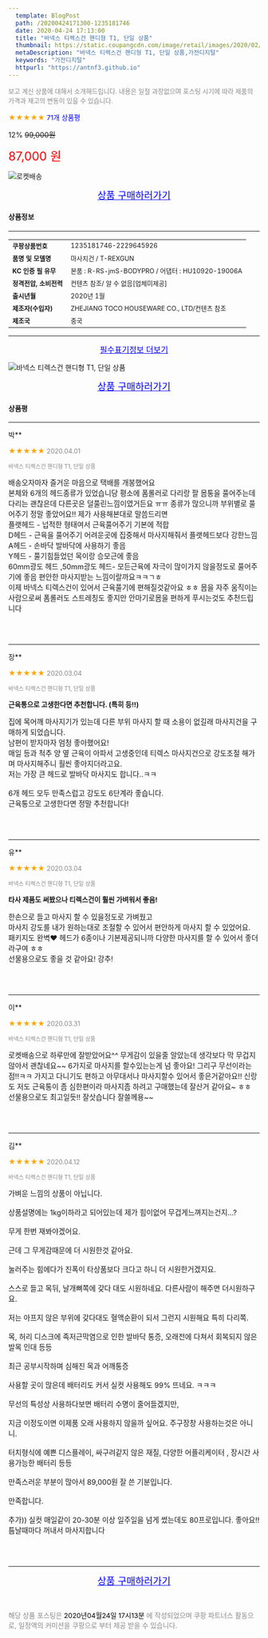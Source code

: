 ```yaml
---
  template: BlogPost
  path: /20200424171300-1235181746
  date: 2020-04-24 17:13:00
  title: "바넥스 티렉스건 핸디형 T1, 단일 상품"
  thumbnail: https://static.coupangcdn.com/image/retail/images/2020/02/05/14/5/ddeca517-b5f4-47cf-aa3c-7400b0ccb0a4.jpg
  metaDescription: "바넥스 티렉스건 핸디형 T1, 단일 상품,가전디지털"
  keywords: "가전디지털"
  httpurl: "https://antnf3.github.io"
---
```

  
<span style="color: #888;font-size:0.8rem">보고 계신 상품에 대해서 소개해드립니다.
내용은 일절 과장없으며 포스팅 시기에 따라 제품의 가격과 재고의 변동이 있을 수 있습니다.</span>
  
<span style="color: orange;">★★★★★</span> <span style="color: blue;font-size: 0.85rem;">71개 상품평</span>

<span style="font-size: 0.9rem">12%</span> <span style="font-size: 0.9rem">~~99,000원~~</span>

<span style="color: red;font-size: 1.5rem;">87,000 원</span>

![로켓배송](https://postfiles.pstatic.net/MjAyMDA0MTBfMjcz/MDAxNTg2NDQ1OTAwMDc5.1T-Iy6-X12_V8iyof2OtSqUCu6urPUUOnjG41kbMy_kg.c1eqxaGayJ1XX0TGV24QXbZg9dvQ9C_dYZx39G_Z7Wog.PNG.cigshop2/rocket_logo.png?type=w773)

<p align="center"><a href="http://me2.do/xHbWKNcw" style="font-size: 1.2rem; color: blue;">상품 구매하러가기</a></p>

#### 상품정보

---

|                  |                       |
| ---------------- | --------------------- |
| **<span style="font-size:0.8rem;">쿠팡상품번호</span>** | <span style="font-size:0.8rem;">1235181746-2229645926</span> |
| **<span style="font-size:0.8rem;">품명 및 모델명</span>**    | <span style="font-size:0.8rem;">마사지건 / T-REXGUN</span>        |
| **<span style="font-size:0.8rem;">KC 인증 필 유무</span>**    | <span style="font-size:0.8rem;">본품 : R-RS-jmS-BODYPRO / 어댑터 : HU10920-19006A</span>        |
| **<span style="font-size:0.8rem;">정격전압, 소비전력</span>**    | <span style="font-size:0.8rem;">컨텐츠 참조/ 알 수 없음[업체미제공]</span>        |
| **<span style="font-size:0.8rem;">출시년월</span>**    | <span style="font-size:0.8rem;">2020년 1월</span>        |
| **<span style="font-size:0.8rem;">제조자(수입자)</span>**    | <span style="font-size:0.8rem;">ZHEJIANG TOCO HOUSEWARE CO., LTD/컨텐츠 참조</span>        |
| **<span style="font-size:0.8rem;">제조국</span>**    | <span style="font-size:0.8rem;">중국</span>        |






---

<p align="center"><a href="http://me2.do/xHbWKNcw" style="font-size: 1rem; color: blue;">필수표기정보 더보기</a></p>

![바넥스 티렉스건 핸디형 T1, 단일 상품](http://thumbnail9.coupangcdn.com/thumbnails/remote/q89/image/retail/images/433314397744637-b8ec57fc-76f8-4584-993e-19569a151c14.jpg)

<p align="center"><a href="http://me2.do/xHbWKNcw" style="font-size: 1.2rem; color: blue;">상품 구매하러가기</a></p>

#### 상품평
  
---
  
박**
    
<span style="color: orange;">★★★★★</span> <span style="font-size:0.8rem;color: #888;">2020.04.01</span>
    
<span style="color: #888;font-size:0.7rem">바넥스 티렉스건 핸디형 T1, 단일 상품</span>
    

    
<span style="font-size: 0.9rem;">배송오자마자 즐거운 마음으로 택배를 개봉했어요 <br/>본체와 6개의 헤드종류가 있었습니당 평소에 폼롤러로 다리랑 팔 몸통을 풀어주는데 다리는 괜찮은데 다른곳은 덜풀린느낌이였거든요 ㅠㅠ 종류가 많으니까 부위별로 풀어주기 정말 좋았어요!! 제가 사용해본대로 말씀드리면<br/>플랫헤드 - 넙적한 형태여서 근육풀어주기 기본에 적합<br/>D헤드 - 근육을 풀어주기 어려운곳에 집중해서 마사지해줘서 플랫헤드보다 강한느낌<br/>A헤드 - 손바닥 발바닥에 사용하기 좋음<br/>Y헤드 - 풀기힘들었던 목이랑 승모근에 좋음<br/>60mm광도 헤드 ,50mm광도 헤드- 모든근육에 자극이 많이가지 않을정도로 풀어주기에 좋음 편안한 마사지받는 느낌이랄까요ㅋㅋㄱㅎ<br/>이제 바넥스 티렉스건이 있어서 근육풀기에 편해질것같아요 ㅎㅎ 몸을 자주 움직이는 사람으로써 폼롤러도 스트레칭도 좋지만 안마기로몸을 편하게 푸시는것도 추천드립니다</span>
    
<br>
<br>

---
  
장**
    
<span style="color: orange;">★★★★★</span> <span style="font-size:0.8rem;color: #888;">2020.03.04</span>
    
<span style="color: #888;font-size:0.7rem">바넥스 티렉스건 핸디형 T1, 단일 상품</span>
    
<span style="font-size:0.85rem">**근육통으로 고생한다면 추천합니다. (특히 등!!)**</span>
    
<span style="font-size: 0.9rem;">집에 목어깨 마사지기가 있는데 다른 부위 마사지 할 때 소용이 없길래 마사지건을 구매하게 되었습니다. <br/>남편이 받자마자 엄청 좋아했어요!<br/>매일 등과 척추 양 옆 근육이 아파서 고생중인데 티렉스 마사지건으로 강도조절 해가며 마사지해주니 훨씬 좋아지더라고요. <br/>저는 가장 큰 헤드로 발바닥 마사지도 합니다..ㅋㅋ<br/><br/>6개 헤드 모두 만족스럽고 강도도 6단계라 좋습니다. <br/>근육통으로 고생한다면 정말 추천합니다!</span>
    
<br>
<br>

---
  
유**
    
<span style="color: orange;">★★★★★</span> <span style="font-size:0.8rem;color: #888;">2020.03.04</span>
    
<span style="color: #888;font-size:0.7rem">바넥스 티렉스건 핸디형 T1, 단일 상품</span>
    
<span style="font-size:0.85rem">**타사 제품도 써봤으나 티렉스건이 훨씬 가벼워서 좋음!**</span>
    
<span style="font-size: 0.9rem;">한손으로 들고 마사지 할 수 있을정도로 가벼웠고<br/>마사지 강도를 내가 원하는대로 조절할 수 있어서 편안하게 마사지 할 수 있었어요.<br/>패키지도 완벽♥ 헤드가 6종이나 기본제공되니까 다양한 마사지를 할 수 있어서 좋더라구여 ㅎㅎ<br/>선물용으로도 좋을 것 같아요! 강추!</span>
    
<br>
<br>

---
  
이**
    
<span style="color: orange;">★★★★★</span> <span style="font-size:0.8rem;color: #888;">2020.03.31</span>
    
<span style="color: #888;font-size:0.7rem">바넥스 티렉스건 핸디형 T1, 단일 상품</span>
    

    
<span style="font-size: 0.9rem;">로켓배송으로 하루만에 잘받았어요^^ 무게감이 있을줄 알았는데 생각보다 막 무겁지 않아서 괜찮네요~~ 6가지로 마사지를 할수있는는게 넘 좋아요! 그리구 무선이라는점!!ㅋㅋ 가지고 다니기도 편하고 아무대서나 마사지할수 있어서 좋은거같아요!! 신랑도 저도 근육통이 좀 심한편이라 마사지좀 하려고 구매했는데 잘산거 같아요~ ㅎㅎ 선물용으로도 최고일듯!! 잘삿습니다 잘쓸께용~~</span>
    
<br>
<br>

---
  
김**
    
<span style="color: orange;">★★★★★</span> <span style="font-size:0.8rem;color: #888;">2020.04.12</span>
    
<span style="color: #888;font-size:0.7rem">바넥스 티렉스건 핸디형 T1, 단일 상품</span>
    

    
<span style="font-size: 0.9rem;">가벼운 느낌의 상품이 아닙니다. <br/><br/>상품설명에는 1kg이하라고 되어있는데 제가 힘이없어 무겁게느껴지는건지...?<br/><br/>무게 한번 재봐야겠어요.<br/><br/>근데 그 무게감때문에 더 시원한것 같아요.<br/><br/>눌러주는 힘에다가 진폭이 타상품보다 크다고 하니 더 시원한거겠지요.<br/><br/>스스로 들고 목뒤, 날개뼈쪽에 갖다 대도 시원하네요. 다른사람이 해주면 더시원하구요. <br/><br/>저는 아프지 않은 부위에 갖다대도 혈액순환이 되서 그런지 시원해요 특히 다리쪽. <br/><br/>목, 허리 디스크에 족저근막염으로 인한 발바닥 통증, 오래전에 다쳐서 회복되지 않은 발목 인대 등등<br/><br/>최근 공부시작하며 심해진 목과 어깨통증<br/><br/>사용할 곳이 많은데 배터리도 커서 실컷 사용해도 99% 뜨네요. ㅋㅋㅋ <br/><br/>무선의 특성상 사용하다보면 배터리 수명이 줄어들겠지만,<br/><br/>지금 이정도이면 이제품 오래 사용하지 않을까 싶어요. 주구장창 사용하는것은 아니니.<br/><br/>터치형식에 예쁜 디스플레이, 싸구려같지 않은 재질, 다양한 어플리케이터 , 장시간 사용가능한 배터리 등등<br/><br/>만족스러운 부분이 많아서 89,000원 잘 쓴 기분입니다.<br/><br/>만족합니다.<br/><br/>추가)) 실컷 매일같이 20-30분 이상 일주일을 넘게 썼는데도 80프로입니다. 좋아요!! 틈날때마다 꺼내서 마사지합니다</span>
    
<br>
<br>


  
---
  
<p align="center"><a href="http://me2.do/xHbWKNcw" style="font-size: 1.2rem; color: blue;">상품 구매하러가기</a></p>
  
<br>
  
<span style="font-size: 0.85rem; color: #888;">해당 상품 포스팅은 <span style="color: #000;"> 2020년04월24일 17시13분 </span> 에 작성되었으며 쿠팡 파트너스 활동으로, 일정액의 커미션을 쿠팡으로 부터 제공 받을 수 있습니다.</span>